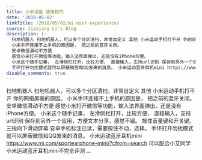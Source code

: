 ```yaml
---
title: 小米设备 使用技巧
date: '2018-05-02'
linkTitle: /2018/05/02/mi-user-experience/
source: Jiaxiang Li's Blog
description: |-
  扫地机器人 扫地机器人，可以多个分区清扫，非常自定义 其他 小米运动手机打不开 你的网络屏蔽的原因。
  小米手环连接不上手机的原因是， 把之前的蓝牙关闭。
  安卓微信滑动不方便
  感觉小米打开微信等功能，输入法界面弹出，还是没有iPhone方便。
  小米这个随手记事， 左滑侧栏打开，比较方便， 直接输入，支持url识别 保存到另外一个应用，方便文本分享，感觉不错。 按住音量键和开关键。 三指向下滑动屏幕 安卓手机标注已读，需要按住不动，选择。
  手环打开勿扰模式就可以屏蔽微信和QQ发来的消息。 小米运动蓝牙耳机mini https://www.mi.com/sportearphone-mini/?cfrom=search 可以配合小艾同学 小米运动蓝牙耳机mini不完全评测 ...
disable_comments: true
---
```

扫地机器人 扫地机器人，可以多个分区清扫，非常自定义 其他 小米运动手机打不开 你的网络屏蔽的原因。
小米手环连接不上手机的原因是， 把之前的蓝牙关闭。
安卓微信滑动不方便
感觉小米打开微信等功能，输入法界面弹出，还是没有iPhone方便。
小米这个随手记事， 左滑侧栏打开，比较方便， 直接输入，支持url识别 保存到另外一个应用，方便文本分享，感觉不错。 按住音量键和开关键。 三指向下滑动屏幕 安卓手机标注已读，需要按住不动，选择。
手环打开勿扰模式就可以屏蔽微信和QQ发来的消息。 小米运动蓝牙耳机mini https://www.mi.com/sportearphone-mini/?cfrom=search 可以配合小艾同学 小米运动蓝牙耳机mini不完全评测 ...